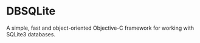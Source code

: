 DBSQLite
========

A simple, fast and object-oriented Objective-C framework for working with SQLite3 databases.
